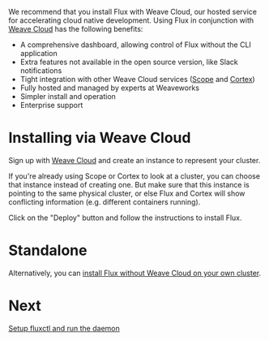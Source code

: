 We recommend that you install Flux with Weave Cloud, our hosted service
for accelerating cloud native development. Using Flux in conjunction
with
[Weave Cloud](https://www.weave.works/solution/cloud/) has the following
benefits:

* A comprehensive dashboard, allowing control of Flux without the CLI
  application
* Extra features not available in the open source version, like Slack
  notifications
* Tight integration with other Weave Cloud services
  ([Scope](https://www.weave.works/solution/troubleshooting-dashboard/)
  and
  [Cortex](https://www.weave.works/solution/prometheus-monitoring/))
* Fully hosted and managed by experts at Weaveworks
* Simpler install and operation
* Enterprise support

# Installing via Weave Cloud

Sign up with [Weave Cloud](https://cloud.weave.works) and create an
instance to represent your cluster.

If you're already using Scope or Cortex to look at a cluster, you can
choose that instance instead of creating one. But make sure that this
instance is pointing to the same physical cluster, or else Flux and
Cortex will show conflicting information (e.g. different containers
running).

Click on the "Deploy" button and follow the instructions to install
Flux.

# Standalone

Alternatively, you can [install Flux without Weave Cloud on your own
cluster](./standalone/installing.md).

# Next

[Setup fluxctl and run the daemon](./using.md)

